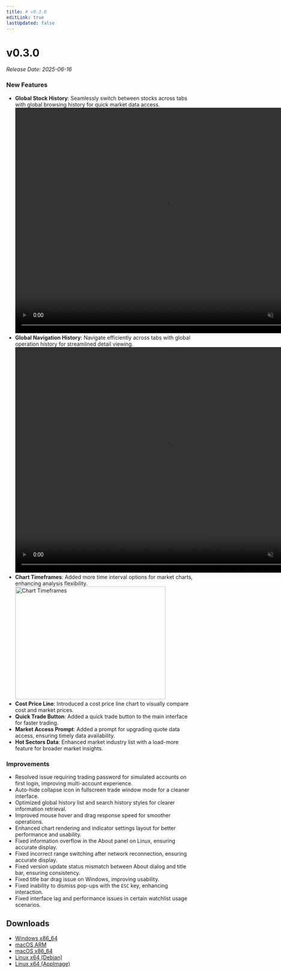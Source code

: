```yaml
---
title: # v0.3.0
editLink: true
lastUpdated: false
---
```


# v0.3.0 

_Release Date: 2025-06-16_

### New Features

- **Global Stock History**: Seamlessly switch between stocks across tabs with global browsing history for quick market data access.  
  <video src="https://assets.lbctrl.com/uploads/ecf499a3-1c96-43be-8d28-1377ab643c70/global_counter_history.mp4" width="800px" height="600px" autoplay muted loop>
  </video>
- **Global Navigation History**: Navigate efficiently across tabs with global operation history for streamlined detail viewing.  
  <video src="https://assets.lbctrl.com/uploads/d7513e89-96bd-4d32-8005-e5e11a156896/global_navgation.mp4" width="800px" height="600px" autoplay muted loop>
  </video>
- **Chart Timeframes**: Added more time interval options for market charts, enhancing analysis flexibility.  
  <img src="https://assets.lbctrl.com/uploads/b6be76b4-c99c-45a0-9fcb-1565ea6261eb/scr-20250605-qfcn.png" alt="Chart Timeframes" width="400" height="300">
- **Cost Price Line**: Introduced a cost price line chart to visually compare cost and market prices.
- **Quick Trade Button**: Added a quick trade button to the main interface for faster trading.
- **Market Access Prompt**: Added a prompt for upgrading quote data access, ensuring timely data availability.
- **Hot Sectors Data**: Enhanced market industry list with a load-more feature for broader market insights.

### Improvements

- Resolved issue requiring trading password for simulated accounts on first login, improving multi-account experience.
- Auto-hide collapse icon in fullscreen trade window mode for a cleaner interface.
- Optimized global history list and search history styles for clearer information retrieval.
- Improved mouse hover and drag response speed for smoother operations.
- Enhanced chart rendering and indicator settings layout for better performance and usability.
- Fixed information overflow in the About panel on Linux, ensuring accurate display.
- Fixed incorrect range switching after network reconnection, ensuring accurate display.
- Fixed version update status mismatch between About dialog and title bar, ensuring consistency.
- Fixed title bar drag issue on Windows, improving usability.
- Fixed inability to dismiss pop-ups with the `ESC` key, enhancing interaction.
- Fixed interface lag and performance issues in certain watchlist usage scenarios.

## Downloads

- [Windows x86_64](https://assets.lbkrs.com/github/release/longbridge-desktop/stable/longbridge-v0.3.0-windows-x86_64.exe)
- [macOS ARM](https://assets.lbkrs.com/github/release/longbridge-desktop/stable/longbridge-v0.3.0-macos-aarch64.dmg)
- [macOS x86_64](https://assets.lbkrs.com/github/release/longbridge-desktop/stable/longbridge-v0.3.0-macos-x86_64.dmg)
- [Linux x64 (Debian)](https://assets.lbkrs.com/github/release/longbridge-desktop/stable/longbridge-v0.3.0-linux-x86_64.deb)
- [Linux x64 (AppImage)](https://assets.lbkrs.com/github/release/longbridge-desktop/stable/longbridge-v0.3.0-linux-x86_64.AppImage)
